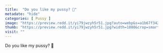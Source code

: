 ```yaml
---
title:  "Do you like my pussy? 💖"
metadate: "hide"
categories: [ Pussy ]
image: "https://preview.redd.it/yi79jwzyh5r51.jpg?auto=webp&s=a1b67f342655eef9b501abb3cad5b1f97ad51e53"
thumb: "https://preview.redd.it/yi79jwzyh5r51.jpg?width=1080&crop=smart&auto=webp&s=f6d60ee4e77e0914ae3692c43bbf0d6391942774"
visit: ""
---
```

Do you like my pussy? 💖
